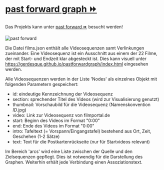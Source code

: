 # [past forward graph ⏩](https://gerdesque.github.io/pastforwardgraph/)

Das Projekts kann unter [past forward ⏩](https://gerdesque.github.io/pastforward/) besucht werden!

![past forward](https://codingdavinci.de/img/projekte//pastforward.png)

Die Datei films.json enthält alle Videosequenzen samt Verlinkungen zueinander. Eine Videosequenz ist ein Ausschnitt aus einem der 22 Filme, der mit Start- und Endzeit klar abgesteckt ist.
Dies kann visuell unter https://gerdesque.github.io/pastforwardgraph/index.html eingesehen werden.

Alle Videosequenzen werden in der Liste 'Nodes' als einzelnes Objekt mit folgenden Parametern gespeichert:

- id: eindeutige Kennzeichnung der Videosequenz
- section: sprechender Titel des Videos (wird zur Visualisierung genutzt)
- thumbnail: Vorschaubild für die Videosequenz (Namenskonvention $ID$.jpg)
- video: Link zur Videosequenz von filmportal.de
- start: Beginn des Videos im Format "0:00"
- end: Ende des Videos im Format "0:00"
- intro: Tafeltext (= Vorspann/Eingangstafel) bestehend aus Ort, Zeit, Geschehen (1-2 Sätze)
- text: Text für die Postkartenrückseite (nur für Startvideos relevant)

Im Bereich 'arcs' wird eine Liste zwischen der Quelle und den Zielsequenzen gepflegt. Dies ist notwendig für die Darstellung des Graphen. Weiterhin erhält jede Verbindung einen Assoziationstext. 
